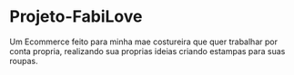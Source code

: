 # Projeto-FabiLove

Um Ecommerce feito para minha mae costureira que 
quer trabalhar por conta propria, realizando sua proprias 
ideias criando estampas para suas roupas.
